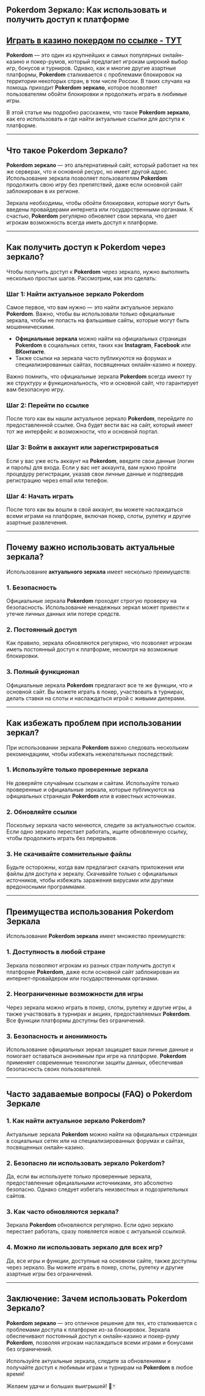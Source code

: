 ## Pokerdom Зеркало: Как использовать и получить доступ к платформе

## [**Играть в казино покердом по ссылке - ТУТ**](https://brandplay.link/FwVc4f)

**Pokerdom** — это один из крупнейших и самых популярных онлайн-казино и покер-румов, который предлагает игрокам широкий выбор игр, бонусов и турниров. Однако, как и многие другие азартные платформы, **Pokerdom** сталкивается с проблемами блокировок на территории некоторых стран, в том числе России. В таких случаях на помощь приходит **Pokerdom зеркало**, которое позволяет пользователям обойти блокировки и продолжить играть в любимые игры.

В этой статье мы подробно расскажем, что такое **Pokerdom зеркало**, как его использовать и где найти актуальные ссылки для доступа к платформе.

***

## Что такое Pokerdom Зеркало?

**Pokerdom зеркало** — это альтернативный сайт, который работает на тех же серверах, что и основной ресурс, но имеет другой адрес. Использование зеркала позволяет пользователям **Pokerdom** продолжить свою игру без препятствий, даже если основной сайт заблокирован в их регионе.

Зеркала необходимы, чтобы обойти блокировки, которые могут быть введены провайдерами интернета или государственными органами. К счастью, **Pokerdom** регулярно обновляет свои зеркала, что дает игрокам возможность всегда иметь доступ к платформе.

***

## Как получить доступ к Pokerdom через зеркало?

Чтобы получить доступ к **Pokerdom** через зеркало, нужно выполнить несколько простых шагов. Рассмотрим, как это сделать:

### Шаг 1: Найти актуальное зеркало Pokerdom

Самое первое, что вам нужно — это найти актуальное зеркало **Pokerdom**. Важно, чтобы вы использовали только официальные зеркала, чтобы не попасть на фальшивые сайты, которые могут быть мошенническими.

* **Официальные зеркала** можно найти на официальных страницах **Pokerdom** в социальных сетях, таких как **Instagram**, **Facebook** или **ВКонтакте**.
* Также ссылки на зеркала часто публикуются на форумах и специализированных сайтах, посвященных онлайн-казино и покеру.

Важно помнить, что официальные зеркала **Pokerdom** всегда имеют ту же структуру и функциональность, что и основной сайт, что гарантирует вам безопасную игру.

### Шаг 2: Перейти по ссылке

После того как вы нашли актуальное зеркало **Pokerdom**, перейдите по предоставленной ссылке. Она будет вести вас на сайт, который имеет тот же интерфейс и возможности, что и основной портал.

### Шаг 3: Войти в аккаунт или зарегистрироваться

Если у вас уже есть аккаунт на **Pokerdom**, введите свои данные (логин и пароль) для входа. Если у вас нет аккаунта, вам нужно пройти процедуру регистрации, указав свои личные данные и подтвердив регистрацию через email или телефон.

### Шаг 4: Начать играть

После того как вы вошли в свой аккаунт, вы можете наслаждаться всеми играми на платформе, включая покер, слоты, рулетку и другие азартные развлечения.

***

## Почему важно использовать актуальные зеркала?

Использование **актуального зеркала** имеет несколько преимуществ:

### 1. **Безопасность**

Официальные зеркала **Pokerdom** проходят строгую проверку на безопасность. Использование ненадежных зеркал может привести к утечке личных данных или потере средств.

### 2. **Постоянный доступ**

Как правило, зеркала обновляются регулярно, что позволяет игрокам иметь постоянный доступ к платформе, несмотря на возможные блокировки.

### 3. **Полный функционал**

Официальные зеркала **Pokerdom** предлагают все те же функции, что и основной сайт. Вы можете играть в покер, участвовать в турнирах, делать ставки на слоты и наслаждаться игрой с живыми дилерами.

***

## Как избежать проблем при использовании зеркал?

При использовании зеркала **Pokerdom** важно следовать нескольким рекомендациям, чтобы избежать нежелательных последствий:

### 1. **Используйте только проверенные зеркала**

Не доверяйте случайным ссылкам и сайтам. Используйте только проверенные и официальные зеркала, которые публикуются на официальных страницах **Pokerdom** или в известных источниках.

### 2. **Обновляйте ссылки**

Поскольку зеркала часто меняются, следите за актуальностью ссылок. Если одно зеркало перестает работать, ищите обновленную ссылку, чтобы продолжить играть без перерывов.

### 3. **Не скачивайте сомнительные файлы**

Будьте осторожны, когда вам предлагают скачать приложения или файлы для доступа к зеркалу. Скачивайте только с официальных источников, чтобы избежать заражения вирусами или другими вредоносными программами.

***

## Преимущества использования Pokerdom Зеркала

Использование **Pokerdom зеркала** имеет множество преимуществ:

### 1. **Доступность в любой стране**

Зеркала позволяют игрокам из разных стран получить доступ к платформе **Pokerdom**, даже если основной сайт заблокирован их интернет-провайдером или государственными органами.

### 2. **Неограниченные возможности для игры**

Через зеркала можно играть в покер, слоты, рулетку и другие игры, а также участвовать в турнирах и акциях, предоставляемых **Pokerdom**. Все функции платформы доступны без ограничений.

### 3. **Безопасность и анонимность**

Использование официальных зеркал защищает ваши личные данные и помогает оставаться анонимным при игре на платформе. **Pokerdom** применяет современные технологии защиты данных, обеспечивая безопасность своих пользователей.

***

## Часто задаваемые вопросы (FAQ) о Pokerdom Зеркале

### 1. **Как найти актуальное зеркало Pokerdom?**

Актуальные зеркала **Pokerdom** можно найти на официальных страницах в социальных сетях или на специализированных форумах и сайтах, посвященных онлайн-казино.

### 2. **Безопасно ли использовать зеркало Pokerdom?**

Да, если вы используете только проверенные зеркала, предоставленные официальными источниками, это абсолютно безопасно. Однако следует избегать неизвестных и подозрительных сайтов.

### 3. **Как часто обновляются зеркала?**

Зеркала **Pokerdom** обновляются регулярно. Если одно зеркало перестает работать, сразу появляется новое с актуальной ссылкой.

### 4. **Можно ли использовать зеркало для всех игр?**

Да, все игры и функции, доступные на основном сайте, также доступны через зеркало. Вы можете играть в покер, слоты, рулетку и другие азартные игры без ограничений.

***

## Заключение: Зачем использовать Pokerdom Зеркало?

**Pokerdom зеркало** — это отличное решение для тех, кто сталкивается с проблемами доступа к платформе из-за блокировок. Зеркала обеспечивают постоянный доступ к онлайн-казино и покер-руму **Pokerdom**, позволяя игрокам наслаждаться всеми играми и бонусами без ограничений.

Используйте актуальные зеркала, следите за обновлениями и получайте доступ к любимым играм и турнирам на **Pokerdom** в любое время!

Желаем удачи и больших выигрышей! 🎰🃏
